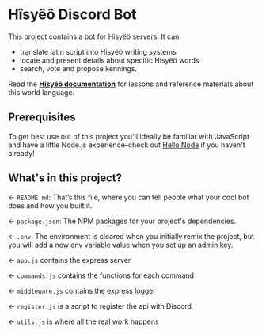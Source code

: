 # Hîsyêô Discord Bot

This project contains a bot for Hisyëö servers. It can:

- translate latin script into Hisyëö writing systems
- locate and present details about specific Hisyëö words
- search, vote and propose kennings.

Read the **[Hîsyêô documentation](https://hisyeo.github.io/docs/intro)** for lessons and reference materials about this world language.

## Prerequisites

To get best use out of this project you'll ideally be familiar with JavaScript and have a little Node.js experience–check out [Hello Node](https://glitch.com/~glitch-hello-node) if you haven't already!

## What's in this project?

← `README.md`: That’s this file, where you can tell people what your cool bot does and how you built it.

← `package.json`: The NPM packages for your project's dependencies.

← `.env`: The environment is cleared when you initially remix the project, but you will add a new env variable value when you set up an admin key.

← `app.js` contains the express server

← `commands.js` contains the functions for each command

← `middleware.js` contains the express logger

← `register.js` is a script to register the api with Discord

← `utils.js` is where all the real work happens